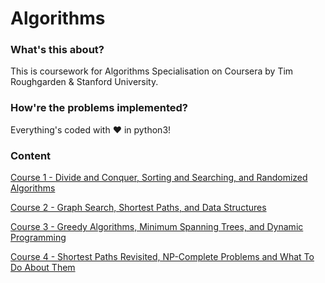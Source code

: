 # Algorithms

### What's this about?
This is coursework for Algorithms Specialisation on Coursera by Tim Roughgarden & Stanford University.

### How're the problems implemented?
Everything's coded with ❤️ in python3!

### Content

[Course 1 - Divide and Conquer, Sorting and Searching, and Randomized Algorithms](https://github.com/pranjalverma/Algorithms/tree/master/Course%201)

[Course 2 - Graph Search, Shortest Paths, and Data Structures](https://github.com/pranjalverma/Algorithms/tree/master/Course%202)

[Course 3 - Greedy Algorithms, Minimum Spanning Trees, and Dynamic Programming](https://github.com/pranjalverma/Algorithms/tree/master/Course%203)

[Course 4 - Shortest Paths Revisited, NP-Complete Problems and What To Do About Them](https://github.com/pranjalverma/Algorithms/tree/master/Course%204)
